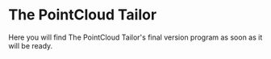 # The PointCloud Tailor

Here you will find The PointCloud Tailor's final version program as soon as it will be ready.
